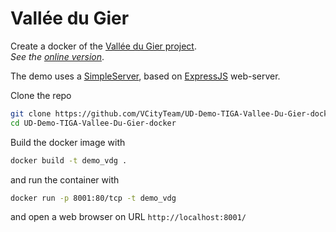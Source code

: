 # Vallée du Gier

Create a docker of the [Vallée du Gier project](https://github.com/VCityTeam/UD-Demo-TIGA-Vallee-Du-Gier).  
_See the [online version]()_.

The demo uses a [SimpleServer](https://github.com/VCityTeam/UD-SimpleServer), based on [ExpressJS](https://en.wikipedia.org/wiki/Express.js) web-server.

Clone the repo

```bash
git clone https://github.com/VCityTeam/UD-Demo-TIGA-Vallee-Du-Gier-docker.git
cd UD-Demo-TIGA-Vallee-Du-Gier-docker
```

Build the docker image with

```bash
docker build -t demo_vdg .
```

and run the container with

```bash
docker run -p 8001:80/tcp -t demo_vdg
```

and open a web browser on URL `http://localhost:8001/`
